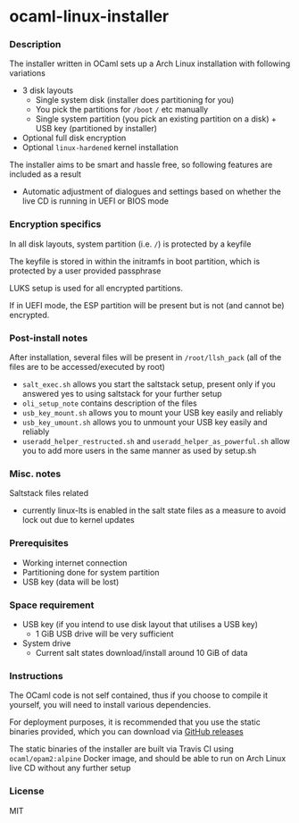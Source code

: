 # ocaml-linux-installer

### Description
The installer written in OCaml sets up a Arch Linux installation with following variations
- 3 disk layouts
  - Single system disk (installer does partitioning for you)
  - You pick the partitions for `/boot` `/` etc manually 
  - Single system partition (you pick an existing partition on a disk) + USB key (partitioned by installer)
- Optional full disk encryption
- Optional `linux-hardened` kernel installation

The installer aims to be smart and hassle free, so following features are included as a result
- Automatic adjustment of dialogues and settings based on whether the live CD is running in UEFI or BIOS mode

### Encryption specifics
In all disk layouts, system partition (i.e. `/`) is protected by a keyfile

The keyfile is stored in within the initramfs in boot partition, which is protected by a user provided passphrase

LUKS setup is used for all encrypted partitions.

If in UEFI mode, the ESP partition will be present but is not (and cannot be) encrypted.

### Post-install notes
After installation, several files will be present in `/root/llsh_pack` (all of the files are to be accessed/executed by root)
- `salt_exec.sh` allows you start the saltstack setup, present only if you answered yes to using saltstack for your further setup
- `oli_setup_note` contains description of the files
- `usb_key_mount.sh` allows you to mount your USB key easily and reliably
- `usb_key_umount.sh` allows you to unmount your USB key easily and reliably
- `useradd_helper_restructed.sh` and `useradd_helper_as_powerful.sh` allow you to add more users in the same manner as used by setup.sh

### Misc. notes
Saltstack files related
- currently linux-lts is enabled in the salt state files as a measure to avoid lock out due to kernel updates

### Prerequisites
- Working internet connection
- Partitioning done for system partition
- USB key (data will be lost)

### Space requirement
- USB key (if you intend to use disk layout that utilises a USB key)
  - 1 GiB USB drive will be very sufficient
- System drive
  - Current salt states download/install around 10 GiB of data

### Instructions
The OCaml code is not self contained, thus if you choose to compile it yourself, you will need to install various dependencies.

For deployment purposes, it is recommended that you use the static binaries provided, which you can download via [GitHub releases](https://github.com/darrenldl/ocaml-linux-installer/releases)

The static binaries of the installer are built via Travis CI using `ocaml/opam2:alpine` Docker image, and should be able to run on Arch Linux live CD without any further setup

### License
MIT
